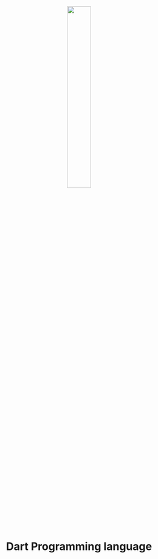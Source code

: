 <div align="center">  
    <img src="https://cdn.jsdelivr.net/gh/devicons/devicon@latest/icons/dart/dart-original-wordmark.svg" width="35%"/>   
    <h1>Dart Programming language</h1>
</div>
